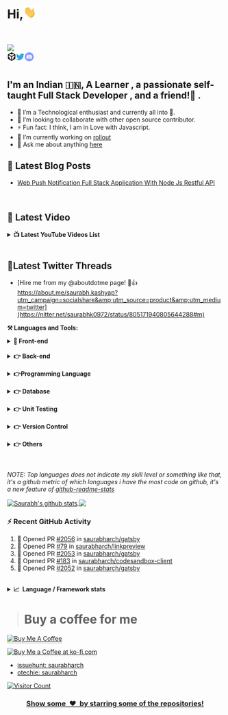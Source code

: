 # Hi,[<img src="https://raw.githubusercontent.com/ABSphreak/ABSphreak/master/gifs/Hi.gif" width="30px">](https://saurabh.netlify.com/)
<br/>
<br/>
<img src="https://github-hero-readme.vercel.app/api?username=saurabharch&linkedin=saurabh-kashyap-976084114&twitter=saurabhk0972&description=Software%20Engineer%20@STLer%20|%20JavaScript%20♥&width=&width='100%'">
<br/>
<a href="https://codesandbox.io/u/saurabharch">
  <img align="left" alt="Saurabh Kashyap | CodeSandbox" width="20px" src="https://raw.githubusercontent.com/saurabharch/saurabharch/master/assets/codesandbox.svg" />
</a>
<a href="https://twitter.com/saurabhk0972">
  <img align="left" alt="Saurabh Kashyap | Twitter" width="21px" src="https://raw.githubusercontent.com/saurabharch/saurabharch/master/assets/twitter.svg" />
</a>
<a href="https://discord.gg/saurabh#4839">
  <img align="left" alt="Saurabh's Discord" width="21px" src="https://raw.githubusercontent.com/saurabharch/saurabharch/master/assets/discord-round.svg" />
</a>

<br />
<br />

## I'm an Indian 🇮🇳, A Learner , a passionate self-taught Full Stack Developer , and a friend!🙌 .
- 🌱 I’m a Technological enthusiast and currently all into 🧡. 
- 👯 I’m looking to collaborate with other open source contributor.  
- ⚡ Fun fact: I think, I am in Love with Javascript.  
- 🔭 I’m currently working on [rollout](https://github.com/saurabharch/rollout)
- 💬 Ask me about anything [here](https://github.com/saurabharch/saurabharch/issues)
 
 ## 📕 Latest Blog Posts

<!-- BLOG-POST-LIST:START -->
- [Web Push Notification Full Stack Application With Node Js Restful API](https://medium.com/@saurabhkashyap0001/web-push-notification-full-stack-application-with-node-js-restful-api-b2cfaf6c1fe6?source=rss-135b00681175------2)
<!-- BLOG-POST-LIST:END -->
<br/>


## 📕 Latest Video

<details>
<summary><b>📺 Latest YouTube Videos List</b></summary>
<div align="center">

[<img src="https://img.shields.io/badge/-Subscribe-red?style=for-the-badge&logo=youtube&logoColor=white"/>](https://www.youtube.com/c/n8n-io?sub_confirmation=1)

</div>
<!-- YOUTUBE:START --><table><tr><td><a href="https://www.youtube.com/watch?v=kDeRm4zw-Pg"><img width="140px" src="https://i.ytimg.com/vi/kDeRm4zw-Pg/mqdefault.jpg"></a></td>
<td><a href="https://www.youtube.com/watch?v=kDeRm4zw-Pg">Demo Events</a><br/>Oct 24, 2020</td></tr></table>
<!-- YOUTUBE:END -->
</details>

<br/>

## 🐥Latest Twitter Threads
<!-- TWITTER:START -->
- [Hire me from my @aboutdotme page! 💼👍 https://about.me/saurabh.kashyap?utm_campaign=socialshare&amp;utm_source=product&amp;utm_medium=twitter](https://nitter.net/saurabhk0972/status/805171940805644288#m)
<!-- TWITTER:END -->
<!--- 
<code><img height="20" src="https://raw.githubusercontent.com/github/explore/80688e429a7d4ef2fca1e82350fe8e3517d3494d/topics/javascript/javascript.png"></code>
<code><img height="20" src="https://raw.githubusercontent.com/github/explore/80688e429a7d4ef2fca1e82350fe8e3517d3494d/topics/typescript/typescript.png"></code>
<code><img height="20" src="https://raw.githubusercontent.com/github/explore/80688e429a7d4ef2fca1e82350fe8e3517d3494d/topics/react/react.png"></code>
<code><img height="20" src="https://raw.githubusercontent.com/github/explore/5c058a388828bb5fde0bcafd4bc867b5bb3f26f3/topics/graphql/graphql.png"></code>
<code><img height="20" src="https://raw.githubusercontent.com/github/explore/80688e429a7d4ef2fca1e82350fe8e3517d3494d/topics/nodejs/nodejs.png"></code>  
  --->
**⚒️ Languages and Tools:**


<details>
  <summary><b>🤘 Front-end</b></summary>
  <p>
<img alt="React" src="https://img.shields.io/badge/react-%2320232a.svg?style=for-the-badge&logo=react&logoColor=%2361DAFB"/>
<img alt="Vue.js" src="https://img.shields.io/badge/vuejs-%2335495e.svg?style=for-the-badge&logo=vue-dot-js&logoColor=%234FC08D"/>
<img alt="Angular" src="https://img.shields.io/badge/angular-%23DD0031.svg?style=for-the-badge&logo=angular&logoColor=white"/>
<img alt="Svelte" src="https://img.shields.io/badge/svelte-%23f1413d.svg?style=for-the-badge&logo=svelte&logoColor=white"/>
<img alt="Redux" src="https://img.shields.io/badge/redux-%23593d88.svg?style=for-the-badge&logo=redux&logoColor=white"/>
<img alt="Next JS" src="https://img.shields.io/badge/nextjs-%23000000.svg?style=for-the-badge&logo=next.js&logoColor=white"/>
<img alt="RxJS" src="https://img.shields.io/badge/rxjs-%23B7178C.svg?style=for-the-badge&logo=reactivex&logoColor=white" />
<img alt="Vue.js" src="https://img.shields.io/badge/vuex-%2335495e.svg?style=for-the-badge&logo=vuex&logoColor=%234FC08D"/>
<img alt="Pwa" src="https://img.shields.io/badge/pwa-%23593d88.svg?style=for-the-badge&logo=pwa&logoColor=white"/>
<img alt="React Native" src="https://img.shields.io/badge/react_native-%2320232a.svg?style=for-the-badge&logo=react&logoColor=%2361DAFB"/>
<img alt="GraphQL Client" src="https://img.shields.io/badge/graphql%20Client-%23563D7C.svg?style=for-the-badge&logo=graphql&logoColor=white"/>
<img alt="NuxtJS" src="https://img.shields.io/badge/NuxtJS-black.svg?style=for-the-badge&logo=Nuxt.JS&logoColor=white"/>
<img alt="HTML5" src="https://img.shields.io/badge/html5-%23E34F26.svg?style=for-the-badge&logo=html5&logoColor=white"/>
<img alt="CSS3" src="https://img.shields.io/badge/css3-%231572B6.svg?style=for-the-badge&logo=css3&logoColor=white"/>
<img alt="SASS" src="https://img.shields.io/badge/SASS-hotpink.svg?style=for-the-badge&logo=SASS&logoColor=white"/>
<img alt="Bootstrap" src="https://img.shields.io/badge/bootstrap-%23563D7C.svg?style=for-the-badge&logo=bootstrap&logoColor=white"/>
<img alt="TailwindCSS" src="https://img.shields.io/badge/tailwindcss-%2338B2AC.svg?style=for-the-badge&logo=tailwind-css&logoColor=white"/>
<img alt="Material UI" src="https://img.shields.io/badge/materialui-%230081CB.svg?style=for-the-badge&logo=material-ui&logoColor=white"/>
<img alt="jQuery" src="https://img.shields.io/badge/jquery-%230769AD.svg?style=for-the-badge&logo=jquery&logoColor=white"/>
<img alt="Webpack" src="https://img.shields.io/badge/webpack-%238DD6F9.svg?style=for-the-badge&logo=webpack&logoColor=black" />
</p>
</details>

<br/>
<details>
  <summary><b>👉 Back-end</b></summary>

<p>
<img alt="NodeJS" src="https://img.shields.io/badge/node.js-%2343853D.svg?style=for-the-badge&logo=node-dot-js&logoColor=white"/>
<img alt="Express.js" src="https://img.shields.io/badge/express.js-%23404d59.svg?style=for-the-badge&logo=express&logoColor=%2361DAFB"/>
<img alt="NestJS" src="https://img.shields.io/badge/nestjs-%23E0234E.svg?style=for-the-badge&logo=nestjs&logoColor=white" />
<img alt="Fastify" src="https://img.shields.io/badge/fastify-%1212234E.svg?style=for-the-badge&logo=fastify&logoColor=white" />
<img alt="GraphQL Server" src="https://img.shields.io/badge/graphql%20Server-%23563D7C.svg?style=for-the-badge&logo=graphql&logoColor=white"/>
</p>
</details>

<br/>
<details>
  <summary><b>👉Programming Language</b></summary>

<p>
<img alt="JavaScript" src="https://img.shields.io/badge/javascript-%23323330.svg?style=for-the-badge&logo=javascript&logoColor=%23F7DF1E"/>
<img alt="TypeScript" src="https://img.shields.io/badge/typescript-%23007ACC.svg?style=for-the-badge&logo=typescript&logoColor=white"/>
<img alt="Java" src="https://img.shields.io/badge/java-%23ED8B00.svg?style=for-the-badge&logo=java&logoColor=white"/>
<img alt="C" src="https://img.shields.io/badge/C-%235C6BC0.svg?style=for-the-badge&logo=java&logoColor=white"/>
</p>
</details>

<br/>
<details>
  <summary><b>👉 Database</b></summary>

<p>
<img alt="MongoDB" src ="https://img.shields.io/badge/MongoDB-%234ea94b.svg?style=for-the-badge&logo=mongodb&logoColor=white"/>
<img alt="MySQL" src="https://img.shields.io/badge/mysql-%2300f.svg?style=for-the-badge&logo=mysql&logoColor=white"/>
<img alt="Postgres" src ="https://img.shields.io/badge/postgres-%23316192.svg?style=for-the-badge&logo=postgresql&logoColor=white"/>
<img alt="Redis" src="https://img.shields.io/badge/redis-%23DD0031.svg?style=for-the-badge&logo=redis&logoColor=white"/>
<img alt="neo4j" src ="https://img.shields.io/badge/neo4j-%2307405e.svg?style=for-the-badge&logo=neo4j&logoColor=white"/>
</p>
</details>

<br/>

<details>
  <summary><b>👉 Unit Testing</b></summary>

<p>
<img alt="Testing-Library" src="https://img.shields.io/badge/-TestingLibrary-%23E33332?style=for-the-badge&logo=testing-library&logoColor=white"/>
<img alt="Jest" src="https://img.shields.io/badge/-jest-%23C21325?style=for-the-badge&logo=jest&logoColor=white"/>
<img alt="Mocha" src="https://img.shields.io/badge/-mocha-%238D6748?style=for-the-badge&logo=mocha&logoColor=white"/>
</p>
</details>

<br/>
<details>
  <summary><b>👉 Version Control</b></summary> 

<p>
<img alt="Git" src="https://img.shields.io/badge/git-%23F05033.svg?style=for-the-badge&logo=git&logoColor=white"/>
<img alt="GitLab" src="https://img.shields.io/badge/gitlab-%23181717.svg?style=for-the-badge&logo=gitlab&logoColor=white"/>
<img alt="GitHub" src="https://img.shields.io/badge/github-%23121011.svg?style=for-the-badge&logo=github&logoColor=white"/>
<img alt="Bitbucket" src="https://img.shields.io/badge/bitbucket-%230047B3.svg?style=for-the-badge&logo=bitbucket&logoColor=white"/>
</p>
</details>

<br/>
<details>
  <summary><b>👉 Others</b></summary> 

<p>
<img alt="Docker" src="https://img.shields.io/badge/docker-%230db7ed.svg?style=for-the-badge&logo=docker&logoColor=white"/>
<img alt="AWS" src="https://img.shields.io/badge/AWS-%23FF9900.svg?style=for-the-badge&logo=amazon-aws&logoColor=white"/>
<img alt="Azure" src="https://img.shields.io/badge/azure-%230072C6.svg?style=for-the-badge&logo=azure-devops&logoColor=white"/>
<img alt="Firebase" src="https://img.shields.io/badge/firebase-%23039BE5.svg?style=for-the-badge&logo=firebase"/>
<img alt="Visual Studio Code" src="https://img.shields.io/badge/VisualStudioCode-0078d7.svg?style=for-the-badge&logo=visual-studio-code&logoColor=white"/>
</p>
</details>
<br />
<br />
<!--- 
  if you have forked this to use on your profile, 
  Change the `github-readme-stats.anuraghazra1.vercel.app` to `github-readme-stats.vercel.app` 
--->

<!-- Change the `github-readme-stats.anuraghazra1.vercel.app` to `github-readme-stats.vercel.app`  -->

*NOTE: Top languages does not indicate my skill level or something like that, it's a github metric of which languages i have the most code on github, it's a new feature of [github-readme-stats](https://github.com/saurabharch/github-readme-stats)*


<a href="https://github.com/anuraghazra/github-readme-stats">
  <img align="center" src="https://github-readme-stats.anuraghazra1.vercel.app/api?username=saurabharch&show_icons=true&include_all_commits=true&theme=material-palenight" alt="Saurabh's github stats" />
</a>
<a href="https://github.com/saurabharch/github-readme-stats">
  <!-- Change the `github-readme-stats.anuraghazra1.vercel.app` to `github-readme-stats.vercel.app`  -->
  <img align="center" src="https://github-readme-stats.anuraghazra1.vercel.app/api/top-langs/?username=saurabharch&layout=compact&theme=material-palenight" />
</a>


<br/>

### ⚡ Recent GitHub Activity


<!--START_SECTION:activity-->
1. 💪 Opened PR [#2056](https://github.com/saurabharch/gatsby/pull/2056) in [saurabharch/gatsby](https://github.com/saurabharch/gatsby)
2. 💪 Opened PR [#79](https://github.com/saurabharch/linkpreview/pull/79) in [saurabharch/linkpreview](https://github.com/saurabharch/linkpreview)
3. 💪 Opened PR [#2053](https://github.com/saurabharch/gatsby/pull/2053) in [saurabharch/gatsby](https://github.com/saurabharch/gatsby)
4. 💪 Opened PR [#183](https://github.com/saurabharch/codesandbox-client/pull/183) in [saurabharch/codesandbox-client](https://github.com/saurabharch/codesandbox-client)
5. 💪 Opened PR [#2052](https://github.com/saurabharch/gatsby/pull/2052) in [saurabharch/gatsby](https://github.com/saurabharch/gatsby)
<!--END_SECTION:activity-->
<br/>

<details>
  <summary><b>📈&nbsp;&nbsp;Language&nbsp;/&nbsp;Framework stats</b></summary>
  <br/>
  <a href='https://profile.codersrank.io/user/saurabharch/'>
  <img src='http://cr-skills-chart-widget.azurewebsites.net/api/api?username=saurabharch&padding=30&skills=angular,batchfile,c,C%23,coffeescript,dart,go,html,json,java,javascript,less,mysql,php,pandas,perl,python,reactjs,scss,shell,svelte,swift,typescript,vue'>
  </a>

</details>

> #  Buy a coffee for me
<a href="https://www.buymeacoffee.com/saurabharch" target="_blank"><img src="https://www.buymeacoffee.com/assets/img/custom_images/orange_img.png" alt="Buy Me A Coffee" style="height: 41px !important;width: 174px !important;box-shadow: 0px 3px 2px 0px rgba(190, 190, 190, 0.5) !important;-webkit-box-shadow: 0px 3px 2px 0px rgba(190, 190, 190, 0.5) !important;" ></a>

<a href='https://ko-fi.com/saurabharch' target='_blank'><img height='35' style='border:0px;height:46px;' src='https://az743702.vo.msecnd.net/cdn/kofi3.png?v=0' border='0' alt='Buy Me a Coffee at ko-fi.com' />
  
-  issuehunt: saurabharch
-  otechie: saurabharch

  
![Visitor Count](https://profile-counter.glitch.me/{saurabharch}/count.svg)

<h3 align="center">Show some &nbsp;❤️&nbsp; by starring some of the repositories!</h3>
